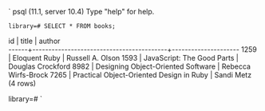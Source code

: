 `   psql (11.1, server 10.4)
    Type "help" for help.

    library=# SELECT * FROM books;
  id  |                  title                   |       author        
------+------------------------------------------+---------------------
 1259 | Eloquent Ruby                            | Russell A. Olson
 1593 | JavaScript: The Good Parts               | Douglas Crockford
 8982 | Designing Object-Oriented Software       | Rebecca Wirfs-Brock
 7265 | Practical Object-Oriented Design in Ruby | Sandi Metz
(4 rows)

library=#
`
